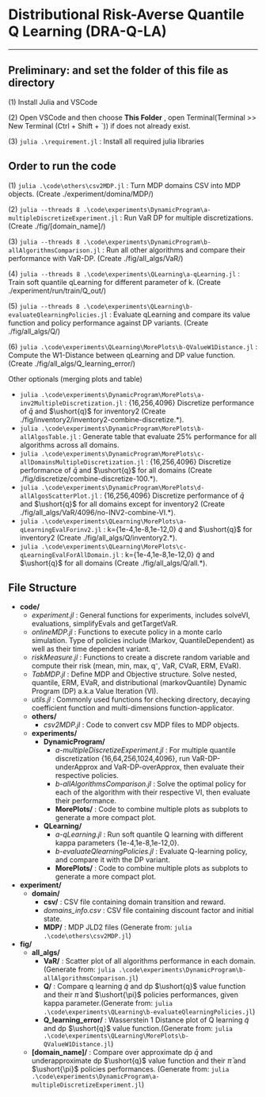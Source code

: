 # Distributional Risk-Averse Quantile Q Learning (DRA-Q-LA) 
---
Preliminary:  and set the folder of this file as directory
---

(1) Install Julia and VSCode

(2) Open VSCode and then choose **This Folder** , open Terminal(Terminal >> New Terminal (Ctrl + Shift + `)) if does not already exist.

(3) ```julia .\requirement.jl``` :  Install all required julia libraries

## Order to run the code

(1) ```julia .\code\others\csv2MDP.jl``` : Turn MDP domains CSV into MDP objects. (Create ./experiment/domina/MDP/)

(2) ```julia --threads 8 .\code\experiments\DynamicProgram\a-multipleDiscretizeExperiment.jl``` :
Run VaR DP for multiple discretizations. (Create ./fig/[domain_name]/)

(3) ```julia --threads 8 .\code\experiments\DynamicProgram\b-allAlgorithmsComparison.jl``` :
Run all other algorithms and compare their performance with VaR-DP. (Create ./fig/all_algs/VaR/)

(4) ```julia --threads 8 .\code\experiments\QLearning\a-qLearning.jl``` :
Train soft quantile qLearning for different parameter of k. (Create ./experiment/run/train/Q_out/)

(5) ```julia --threads 8 .\code\experiments\QLearning\b-evaluateQlearningPolicies.jl``` :
Evaluate qLearning and compare its value function and policy performance against DP variants. (Create ./fig/all_algs/Q/)

(6) ```julia .\code\experiments\QLearning\MorePlots\b-QValueW1Distance.jl``` :
Compute the W1-Distance between qLearning and DP value function. (Create ./fig/all_algs/Q_learning_error/)

Other optionals (merging plots and table)
- ```julia .\code\experiments\DynamicProgram\MorePlots\a-inv2MultipleDiscretization.jl``` : {16,256,4096} Discretize performance of $\bar{q}$ and $\ushort{q}$ for inventory2 (Create ./fig/inventory2/inventory2-combine-discretize.*).
- ```julia .\code\experiments\DynamicProgram\MorePlots\b-allAlgosTable.jl``` : Generate table that evaluate 25% performance for all algorithms across all domains.
- ```julia .\code\experiments\DynamicProgram\MorePlots\c-allDomainsMultipleDiscretization.jl``` : {16,256,4096} Discretize performance of $\bar{q}$ and $\ushort{q}$ for all domains (Create ./fig/discretize/combine-discretize-100.*).
- ```julia .\code\experiments\DynamicProgram\MorePlots\d-allAlgosScatterPlot.jl``` : {16,256,4096} Discretize performance of $\bar{q}$ and $\ushort{q}$ for all domains except for inventory2 (Create ./fig/all_algs/VaR/4096/no-INV2-combine-VI.*).
- ```julia .\code\experiments\QLearning\MorePlots\a-qLearningEvalForinv2.jl``` : k={1e-4,1e-8,1e-12,0} $\tilde{q}$ and $\ushort{q}$ for inventory2 (Create ./fig/all_algs/Q/inventory2.*).
- ```julia .\code\experiments\QLearning\MorePlots\c-qLearningEvalForAllDomain.jl``` : k={1e-4,1e-8,1e-12,0} $\tilde{q}$ and $\ushort{q}$ for all domains (Create ./fig/all_algs/Q/all.*).


## File Structure

- **code/**
    - *experiment.jl* : General functions for experiments, includes solveVI, evaluations, simplifyEvals and getTargetVaR.
    - *onlineMDP.jl* : Functions to execute policy in a monte carlo simulation. Type of policies include (Markov, QuantileDependent) as well as their time dependent variant.
    - *riskMeasure.jl* : Functions to create a discrete random variable and compute their risk (mean, min, max, q⁻, VaR, CVaR, ERM, EVaR).
    - *TabMDP.jl* : Define MDP and Objective structure. Solve nested, quantile, ERM, EVaR, and distributional (markovQuantile) Dynamic Program (DP) a.k.a Value Iteration (VI).
    - *utils.jl* : Commonly used functions for checking directory, decaying coefficient function and multi-dimensions function-applicator.
    - **others/**
        - *csv2MDP.jl* : Code to convert csv MDP files to MDP objects.
    - **experiments/**
        - **DynamicProgram/**
            - *a-multipleDiscretizeExperiment.jl* : For multiple quantile discretization {16,64,256,1024,4096}, run VaR-DP-underApprox and VaR-DP-overApprox, then evaluate their respective policies.
            - *b-allAlgorithmsComparison.jl* : Solve the optimal policy for each of the algorithm with their respective VI, then evaluate their performance.
            - **MorePlots/** : Code to combine multiple plots as subplots to generate a more compact plot.
        - **QLearning/**
            - *a-qLearning.jl* : Run soft quantile Q learning with different kappa parameters {1e-4,1e-8,1e-12,0}.
            - *b-evaluateQlearningPolicies.jl* : Evaluate Q-learning policy, and compare it with the DP variant.
            - **MorePlots/** : Code to combine multiple plots as subplots to generate a more compact plot.
- **experiment/**
    - **domain/**
        - **csv/** : CSV file containing domain transition and reward.
        - *domains_info.csv* : CSV file containing discount factor and initial state.
        - **MDP/** : MDP JLD2 files (Generate from: ```julia .\code\others\csv2MDP.jl```)
- **fig/**  
    - **all_algs/**
        - **VaR/** : Scatter plot of all algorithms performance in each domain. (Generate from: ```julia .\code\experiments\DynamicProgram\b-allAlgorithmsComparison.jl```)
        - **Q/** : Compare q learning $\tilde{q}$ and dp $\ushort{q}$ value function and their $\tilde{\pi}$ and $\ushort{\pi}$ policies performances, given kappa parameter.(Generate from: ```julia .\code\experiments\QLearning\b-evaluateQlearningPolicies.jl```)
        - **Q_learning_error/** : Wasserstein 1 Distance plot of Q learning $\tilde{q}$ and dp $\ushort{q}$ value function.(Generate from: ```julia .\code\experiments\QLearning\MorePlots\b-QValueW1Distance.jl```)
    - **[domain_name]/** : Compare over approximate dp $\bar{q}$ and underapproximate dp $\ushort{q}$ value function and their $\bar{\pi}$ and $\ushort{\pi}$ policies performances. (Generate from: ```julia .\code\experiments\DynamicProgram\a-multipleDiscretizeExperiment.jl```)